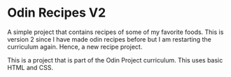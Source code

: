 # Odin Recipes V2

A simple project that contains recipes of some of my favorite foods.
This is version 2 since I have made odin recipes before but I am restarting the curriculum again. Hence, a new recipe project.

This is a project that is part of the Odin Project curriculum. This uses basic HTML and CSS.
